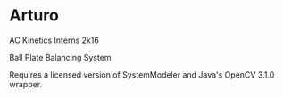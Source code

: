 # Arturo
AC Kinetics Interns 2k16

Ball Plate Balancing System

Requires a licensed version of SystemModeler and Java's OpenCV 3.1.0 wrapper.